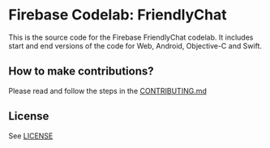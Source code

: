 # Firebase Codelab: FriendlyChat

This is the source code for the Firebase FriendlyChat codelab. It includes start and end versions of the
code for Web, Android, Objective-C and Swift.

## How to make contributions?
Please read and follow the steps in the [CONTRIBUTING.md](CONTRIBUTING.md)

## License
See [LICENSE](LICENSE)

